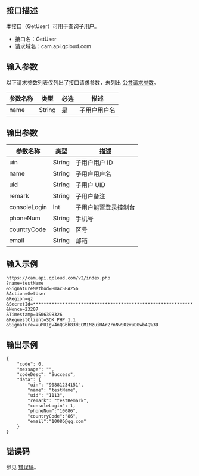## 接口描述

本接口（GetUser）可用于查询子用户。
- 接口名：GetUser
- 请求域名：cam.api.qcloud.com

## 输入参数

以下请求参数列表仅列出了接口请求参数，未列出 [公共请求参数](https://cloud.tencent.com/document/api/213/6976)。

| 参数名称 | 类型   | 必选 | 描述         |
| -------- | ------ | ---- | ------------ |
| name     | String | 是   | 子用户用户名 |


## 输出参数

| 参数名称     | 类型   | 描述                 |
| ------------ | ------ | -------------------- |
|   uin   |	String |	子用户用户 ID  |
|   name   |	String |	子用户用户名  |
|   uid  |	String |	子用户 UID  |
|   remark  |	String |	子用户备注  |
|   consoleLogin  |	Int |	子用户能否登录控制台  |
|   phoneNum  |	String |	手机号  |
|   countryCode  |	String |	区号  |
|   email  |	String |	邮箱  |

## 输入示例

```
https://cam.api.qcloud.com/v2/index.php
?name=testName
&SignatureMethod=HmacSHA256
&Action=GetUser
&Region=gz
&SecretId=************************************************************
&Nonce=23207
&Timestamp=1506398326
&RequestClient=SDK_PHP_1.1
&Signature=VuPUIgv4nQG6h83dECMIMzuiRAr2rnNwSOzvuD0wb4Q%3D
```

## 输出示例

```
{
    "code": 0,
    "message": "",
    "codeDesc": "Success",
    "data": {
        "uin": "90881234151",
        "name": "testName",
        "uid": "1113",
        "remark": "testRemark",
        "consoleLogin": 1,
        "phoneNum":"10086",
        "countryCode":"86",
        "email":"10086@qq.com"
    }
}
```

## 错误码

参见 [错误码](https://cloud.tencent.com/document/product/598/13884)。
